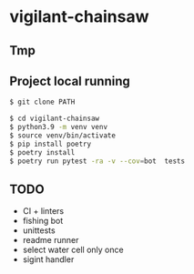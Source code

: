# vigilant-chainsaw
Tmp
---

## Project local running

```bash
$ git clone PATH

$ cd vigilant-chainsaw
$ python3.9 -m venv venv
$ source venv/bin/activate
$ pip install poetry
$ poetry install
$ poetry run pytest -ra -v --cov=bot  tests


```

## TODO
- CI + linters
- fishing bot
- unittests
- readme runner
- select water cell only once
- sigint handler
